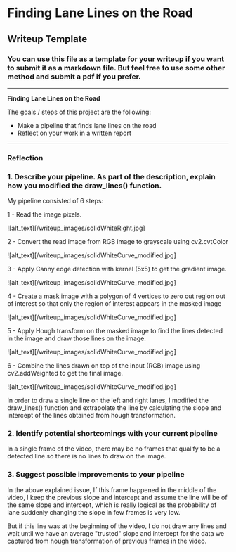 # **Finding Lane Lines on the Road**

## Writeup Template

### You can use this file as a template for your writeup if you want to submit it as a markdown file. But feel free to use some other method and submit a pdf if you prefer.

---

**Finding Lane Lines on the Road**

The goals / steps of this project are the following:
* Make a pipeline that finds lane lines on the road
* Reflect on your work in a written report


[//]: # (Image References)

[image1]: ./examples/grayscale.jpg "Grayscale"

---

### Reflection

### 1. Describe your pipeline. As part of the description, explain how you modified the draw_lines() function.

My pipeline consisted of 6 steps:

1 - Read the image pixels.

![alt_text][/writeup_images/solidWhiteRight.jpg]

2 - Convert the read image from RGB image to grayscale using cv2.cvtColor

![alt_text][/writeup_images/solidWhiteCurve_modified.jpg]

3 - Apply Canny edge detection with kernel (5x5) to get the gradient image.

![alt_text][/writeup_images/solidWhiteCurve_modified.jpg]

4 - Create a mask image with a polygon of 4 vertices to zero out region out of interest so that only the region of interest appears in the masked image

![alt_text][/writeup_images/solidWhiteCurve_modified.jpg]

5 - Apply Hough transform on the masked image to find the lines detected in the image and draw those lines on the image.

![alt_text][/writeup_images/solidWhiteCurve_modified.jpg]

6 - Combine the lines drawn on top of the input (RGB) image using cv2.addWeighted to get the final image.

![alt_text][/writeup_images/solidWhiteCurve_modified.jpg]

In order to draw a single line on the left and right lanes, I modified the draw_lines() function and extrapolate the line by calculating the slope and intercept of the lines obtained from hough transformation.


### 2. Identify potential shortcomings with your current pipeline

In a single frame of the video, there may be no frames that qualify to be a detected line so there is no lines to draw on the image.

### 3. Suggest possible improvements to your pipeline

In the above explained issue, If this frame happened in the middle of the video, I keep the previous slope and intercept and assume the line will be of the same slope and intercept, which is really logical as the probability of lane suddenly changing the slope in few frames is very low.

But if this line was at the beginning of the video, I do not draw any lines and wait until we have an average "trusted" slope and intercept for the data we captured from hough transformation of previous frames in the video.
